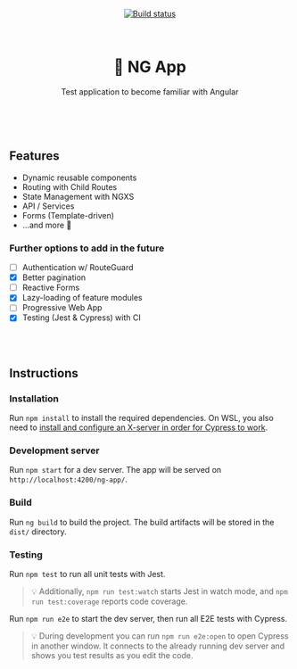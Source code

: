 <p align=center>
  <a href="https://app.travis-ci.com/github/jonaskuske/ng-app"><img align="center" src="https://app.travis-ci.com/jonaskuske/ng-app.svg?branch=main" alt="Build status"></a>
</p>

<br>

<h1 align=center>🧪 NG App</h1>
<p align=center>Test application to become familiar with Angular</p>

<br>
<br>
<br>

## Features

- Dynamic reusable components
- Routing with Child Routes
- State Management with NGXS
- API / Services
- Forms (Template-driven)
- ...and more 👀

### Further options to add in the future

- [ ] Authentication w/ RouteGuard
- [x] Better pagination
- [ ] Reactive Forms
- [x] Lazy-loading of feature modules
- [ ] Progressive Web App
- [x] Testing (Jest & Cypress) with CI

<br>
<br>

## Instructions

### Installation

Run `npm install` to install the required dependencies.
On WSL, you also need to [install and configure an X-server in order for Cypress to work](https://nickymeuleman.netlify.com/blog/gui-on-wsl2-cypress).

### Development server

Run `npm start` for a dev server. The app will be served on `http://localhost:4200/ng-app/`.

### Build

Run `ng build` to build the project. The build artifacts will be stored in the `dist/` directory.

### Testing

Run `npm test` to run all unit tests with Jest.

> 💡 Additionally, `npm run test:watch` starts Jest in watch mode, and `npm run test:coverage` reports code coverage.

Run `npm run e2e` to start the dev server, then run all E2E tests with Cypress.

> 💡 During development you can run `npm run e2e:open` to open Cypress in another window. It connects to the already running dev server and shows you test results as you edit the code.
